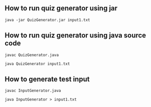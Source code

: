 
## How to run quiz generator using jar
`java -jar QuizGenerator.jar input1.txt`


## How to run quiz generator using java source code
`javac QuizGenerator.java`

`java QuizGenerator input1.txt`


## How to generate test input
`javac InputGenerator.java`

`java InputGenerator > input1.txt`


